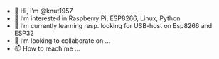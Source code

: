 - 👋 Hi, I’m @knut1957
- 👀 I’m interested in Raspberry Pi, ESP8266, Linux, Python
- 🌱 I’m currently learning resp. looking for USB-host on Esp8266 and ESP32
- 💞️ I’m looking to collaborate on ...
- 📫 How to reach me ...

<!---
knut1957/knut1957 is a ✨ special ✨ repository because its `README.md` (this file) appears on your GitHub profile.
You can click the Preview link to take a look at your changes.
--->
